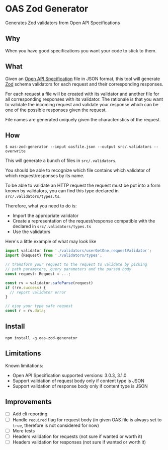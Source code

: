 # OAS Zod Generator

Generates Zod validators from Open API Specifications

## Why

When you have good specifications you want your code to stick to them.

## What

Given an [Open API Specification](https://spec.openapis.org/oas/v3.0.3) file in
JSON format, this tool will generate [Zod](https://zod.dev/) schema validators
for each request and their corresponding responses.

For each request a file will be created with its validator and another file for
all corresponding responses with its validator. The rationale is that you want
to validate the incoming request and validate your response which can be one of
the possible responses given the request.

File names are generated uniquely given the characteristics of the request.

## How

```shell
$ oas-zod-generator --input oasfile.json --output src/.validators --overwrite
```

This will generate a bunch of files in `src/.validators`.

You should be able to recognize which file contains which validator of which
request/responses by its name.

To be able to validate an HTTP request the request must be put into a form known
by validators, you can find this type declared in `src/.validators/types.ts`.

Therefore, what you need to do is:

- Import the appropriate validator
- Create a representation of the request/response compatible with the declared
  in `src/.validators/types.ts`
- Use the validators

Here's a little example of what may look like

```typescript
import validator from './validators/userGetOne.requestValidator';
import {Request} from './validators/types';

// transform your request to the request to validate by picking
// path parameters, query parameters and the parsed body
const request: Request = ...;

const rv = validator.safeParse(request)
if (!rv.success) {
  // report validator error
}

// ejoy your type safe request
const r = rv.data;
```

## Install

```shell
npm install -g oas-zod-generator
```

## Limitations

Known limitations:

- Open API Specification supported versions: 3.0.3, 3.1.0
- Support validation of request body only if content type is JSON
- Support validation of response body only if content type is JSON

## Improvements

- [ ] Add cli reporting
- [ ] Handle `required` flag for request body (in given OAS file is always set
      to `true`, therefore is not considered for now)
- [ ] More tests
- [ ] Headers validation for requests (not sure if wanted or worth it)
- [ ] Headers validation for responses (not sure if wanted or worth it)
